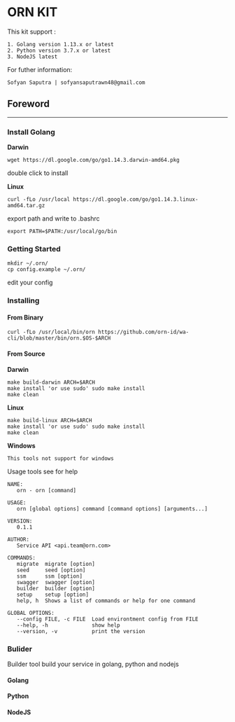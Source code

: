 # ORN KIT
This kit support :
```
1. Golang version 1.13.x or latest
2. Python version 3.7.x or latest
3. NodeJS latest
```

For futher information:
```
Sofyan Saputra | sofyansaputrawn48@gmail.com
```

## Foreword
---
### Install Golang
**Darwin**
```
wget https://dl.google.com/go/go1.14.3.darwin-amd64.pkg
```
double click to install

**Linux**
```
curl -fLo /usr/local https://dl.google.com/go/go1.14.3.linux-amd64.tar.gz
```
export path and write to .bashrc
```
export PATH=$PATH:/usr/local/go/bin
```

### Getting Started
```
mkdir ~/.orn/
cp config.example ~/.orn/
```
edit your config


### Installing

#### From Binary

```
curl -fLo /usr/local/bin/orn https://github.com/orn-id/wa-cli/blob/master/bin/orn.$OS-$ARCH
```

#### From Source
**Darwin**
```
make build-darwin ARCH=$ARCH
make install 'or use sudo' sudo make install
make clean
```
**Linux**
```
make build-linux ARCH=$ARCH
make install 'or use sudo' sudo make install
make clean
```
**Windows**
```
This tools not support for windows
```


Usage tools see for help
```
NAME:
   orn - orn [command]

USAGE:
   orn [global options] command [command options] [arguments...]

VERSION:
   0.1.1

AUTHOR:
   Service API <api.team@orn.com>

COMMANDS:
   migrate  migrate [option]
   seed     seed [option]
   ssm      ssm [option]
   swagger  swagger [option]
   builder  builder [option]
   setup    setup [option]
   help, h  Shows a list of commands or help for one command

GLOBAL OPTIONS:
   --config FILE, -c FILE  Load environtment config from FILE
   --help, -h              show help
   --version, -v           print the version
```

### Bulider
Builder tool build your service in golang, python and nodejs 
#### Golang
#### Python
#### NodeJS

